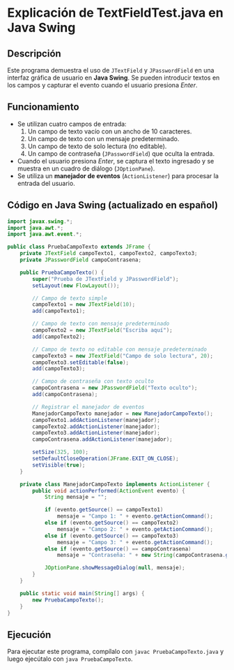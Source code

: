 # Explicación de TextFieldTest.java en Java Swing

## Descripción
Este programa demuestra el uso de `JTextField` y `JPasswordField` en una interfaz gráfica de usuario en **Java Swing**. Se pueden introducir textos en los campos y capturar el evento cuando el usuario presiona *Enter*.

## Funcionamiento
- Se utilizan cuatro campos de entrada:
  1. Un campo de texto vacío con un ancho de 10 caracteres.
  2. Un campo de texto con un mensaje predeterminado.
  3. Un campo de texto de solo lectura (no editable).
  4. Un campo de contraseña (`JPasswordField`) que oculta la entrada.
- Cuando el usuario presiona *Enter*, se captura el texto ingresado y se muestra en un cuadro de diálogo (`JOptionPane`).
- Se utiliza un **manejador de eventos** (`ActionListener`) para procesar la entrada del usuario.

## Código en Java Swing (actualizado en español)
```java
import javax.swing.*;
import java.awt.*;
import java.awt.event.*;

public class PruebaCampoTexto extends JFrame {
    private JTextField campoTexto1, campoTexto2, campoTexto3;
    private JPasswordField campoContrasena;

    public PruebaCampoTexto() {
        super("Prueba de JTextField y JPasswordField");
        setLayout(new FlowLayout());

        // Campo de texto simple
        campoTexto1 = new JTextField(10);
        add(campoTexto1);

        // Campo de texto con mensaje predeterminado
        campoTexto2 = new JTextField("Escriba aquí");
        add(campoTexto2);

        // Campo de texto no editable con mensaje predeterminado
        campoTexto3 = new JTextField("Campo de solo lectura", 20);
        campoTexto3.setEditable(false);
        add(campoTexto3);

        // Campo de contraseña con texto oculto
        campoContrasena = new JPasswordField("Texto oculto");
        add(campoContrasena);

        // Registrar el manejador de eventos
        ManejadorCampoTexto manejador = new ManejadorCampoTexto();
        campoTexto1.addActionListener(manejador);
        campoTexto2.addActionListener(manejador);
        campoTexto3.addActionListener(manejador);
        campoContrasena.addActionListener(manejador);

        setSize(325, 100);
        setDefaultCloseOperation(JFrame.EXIT_ON_CLOSE);
        setVisible(true);
    }

    private class ManejadorCampoTexto implements ActionListener {
        public void actionPerformed(ActionEvent evento) {
            String mensaje = "";

            if (evento.getSource() == campoTexto1)
                mensaje = "Campo 1: " + evento.getActionCommand();
            else if (evento.getSource() == campoTexto2)
                mensaje = "Campo 2: " + evento.getActionCommand();
            else if (evento.getSource() == campoTexto3)
                mensaje = "Campo 3: " + evento.getActionCommand();
            else if (evento.getSource() == campoContrasena)
                mensaje = "Contraseña: " + new String(campoContrasena.getPassword());

            JOptionPane.showMessageDialog(null, mensaje);
        }
    }

    public static void main(String[] args) {
        new PruebaCampoTexto();
    }
}

```

## Ejecución
Para ejecutar este programa, compílalo con `javac PruebaCampoTexto.java` y luego ejecútalo con `java PruebaCampoTexto`. 

